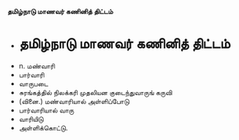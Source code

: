 **தமிழ்நாடு மாணவர் கணினித் திட்டம்**
- # தமிழ்நாடு மாணவர் கணினித் திட்டம்
- n. மண்வாரி
- பார்வாரி
- வாருபடை
- சுரங்கத்தில் நிலக்கரி முதலியன குடைந்துவாருங் கருவி
- (வினை.) மண்வாரியால் அள்ளிப்போடு
- பார்வாரியால் வாரு
- வாரியிடு
- அள்ளிக்கொட்டு.

